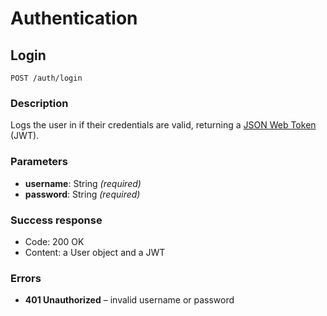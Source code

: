 # Authentication

## Login

```
POST /auth/login
```

### Description

Logs the user in if their credentials are valid, returning a [JSON Web Token](https://jwt.io) (JWT).

### Parameters

- **username**: String _(required)_
- **password**: String _(required)_
  
### Success response

- Code: 200 OK
- Content: a User object and a JWT
  
### Errors

- **401 Unauthorized** – invalid username or password